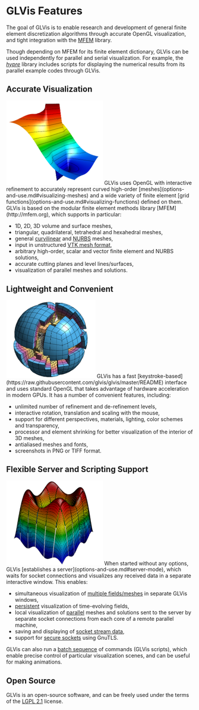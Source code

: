 # GLVis Features

The goal of GLVis is to enable research and development of general finite element discretization algorithms through accurate OpenGL visualization, and tight integration with the [MFEM](http://mfem.org) library.

Though depending on MFEM for its finite element dictionary, GLVis can be used independently for parallel and serial visualization. For example, the *[hypre](http://www.llnl.gov/casc/hypre)* library includes scripts for displaying the numerical results from its parallel example codes through GLVis.

## Accurate Visualization

<img class="floatpad" src="../img/gallery/fem2d-2.png" width="260">
GLVis uses OpenGL with interactive refinement to accurately represent curved high-order [meshes](options-and-use.md#visualizing-meshes) and a wide variety of finite element [grid functions](options-and-use.md#visualizing-functions) defined on them. GLVis is based on the modular finite element methods library [MFEM](http://mfem.org), which supports in particular:

  - 1D, 2D, 3D volume and surface meshes,
  - triangular, quadrilateral, tetrahedral and hexahedral meshes,
  - general [curvilinear](mesh-formats.md) and [NURBS](nurbs.md) meshes,
  - input in unstructured [VTK mesh format](curvilinear-vtk-meshes.md),
  - arbitrary high-order, scalar and vector finite element and NURBS solutions,
  - accurate cutting planes and level lines/surfaces,
  - visualization of parallel meshes and solutions.


## Lightweight and Convenient

<img class="floatpad" src="../img/gallery/ball-nurbs-np16.png" width="240">
GLVis has a fast [keystroke-based](https://raw.githubusercontent.com/glvis/glvis/master/README) interface and uses standard OpenGL that takes advantage of
 hardware acceleration in modern GPUs.
It has a number of convenient features, including:

  - unlimited number of refinement and de-refinement levels,
  - interactive rotation, translation and scaling with the mouse,
  - support for different perspectives, materials, lighting, color schemes and transparency,
  - processor and element shrinking for better visualization of the interior of 3D meshes,
  - antialiased meshes and fonts,
  - screenshots in PNG or TIFF format.

## Flexible Server and Scripting Support

<img class="floatpad" src="../img/gallery/hypre-ex4-np36-n15-K3-C1-U02-F4.png" width="260">
When started without any options, GLVis [establishes a server](options-and-use.md#server-mode), which waits for socket connections and visualizes any received data in a separate interactive window. This enables:

  - simultaneous visualization of [multiple fields/meshes](http://mfem.org/examples?darcy) in separate GLVis windows,
  - [persistent](http://mfem.org/examples?rk) visualization of time-evolving fields,
  - local visualization of [parallel](parallel-visualization.md) meshes and solutions sent to the server by separate socket connections from each core of a remote parallel machine,
  - saving and displaying of [socket stream data](options-and-use.md#server-mode),
  - support for [secure sockets](building.md#using-secure-sockets) using GnuTLS.

GLVis can also run a [batch sequence](options-and-use.md#glvis-scripts) of commands (GLVis scripts), which enable precise control of particular visualization scenes, and can be useful for making animations.

## Open Source

GLVis is an open-source software, and can be freely used under the terms of the [LGPL 2.1](https://www.gnu.org/licenses/lgpl-2.1.html) license.
